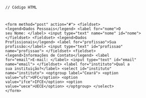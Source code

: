 <Code language='html'>

// Código HTML

&lt;form method="post" action="#"&gt;
    &lt;fieldset&gt;
        &lt;legend&gt;Dados Pessoais&lt;/legend&gt;
        &lt;label for="nome"&gt;O seu Nome: &lt;/label&gt;
        &lt;input type="text" name="nome" id="nome"&gt;
    &lt;/fieldset&gt;
    &lt;fieldset&gt;
        &lt;legend&gt;Dados Profissionais&lt;/legend&gt;
        &lt;label for="profissao"&gt;Sua profissão:&lt;/label&gt;
        &lt;input type="text" id="profissao" name="profissao"&gt;
    &lt;/fieldset&gt;
    &lt;fieldset&gt;
        &lt;legend&gt;Informações de Contato&lt;/legend&gt;
        &lt;label for="email"&gt;E-mail: &lt;/label&gt;
        &lt;input type="text" id="email" name="email"&gt;
    &lt;/fieldset&gt;
    &lt;label for="instituto"&gt;Qual a sua instituição?&lt;/label&gt;
    &lt;select id="instituto" name="instituto"&gt;
        &lt;optgroup label="Ceará"&gt;
            &lt;option value="ufc"&gt;UFC&lt;/option&gt;
            &lt;option value="ifce"&gt;IFCE&lt;/option&gt;
            &lt;option value="uece"&gt;UECE&lt;/option&gt;
        &lt;/optgroup&gt;
    &lt;/select&gt;
&lt;/form&gt;
</Code>
